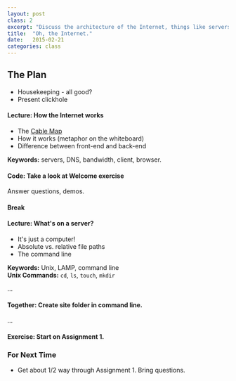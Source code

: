 ```yaml
---
layout: post
class: 2
excerpt: "Discuss the architecture of the Internet, things like servers, DNS, and front-end vs. back-end. Navigate computers using Terminal and create Sites folder."
title:  "Oh, the Internet."
date:   2015-02-21
categories: class
---
```



## The Plan

* Housekeeping - all good?
* Present clickhole

#### <span class="post-title-pre">Lecture:</span> How the Internet works

* The [Cable Map](http://www.submarinecablemap.com/)
* How it works (metaphor on the whiteboard)
* Difference between front-end and back-end

**Keywords:** servers, DNS, bandwidth, client, browser.

#### <span class="post-title-pre">Code:</span> Take a look at Welcome exercise

Answer questions, demos.


#### Break


#### <span class="post-title-pre">Lecture:</span> What's on a server?

* It's just a computer!
* Absolute vs. relative file paths
* The command line

**Keywords:** Unix, LAMP, command line<br>
**Unix Commands:** <code>cd</code>, <code>ls</code>, <code>touch</code>, <code>mkdir</code>

...


#### <span class="post-title-pre">Together:</span> Create site folder in command line.

...

#### <span class="post-title-pre">Exercise:</span> Start on Assignment 1.

### For Next Time

* Get about 1/2 way through Assignment 1. Bring questions.


